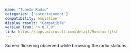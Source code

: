 ```yaml
---
name: "TuneIn Radio"
categories: ['entertainment']
compatibility: emulation
display_result: "Compatible"
version_from: "4.0.7.0"
link: https://apps.microsoft.com/detail/9wzdncrfj3sf
---
```


Screen flickering observed while browsing the radio stations